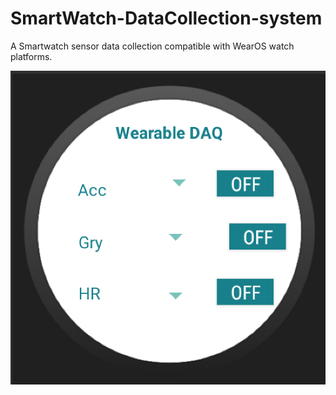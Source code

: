 # SmartWatch-DataCollection-system

A Smartwatch sensor data collection compatible with WearOS watch platforms.

![alt text](https://github.com/wearablebiosensing/SmartWatch-DataCollection-system/blob/main/appscreenshot.png)
